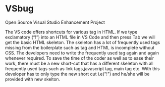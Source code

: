 # VSbug
Open Source Visual Studio Enhancement Project

The VS code offers shortcuts for various tag in HTML. If we type exclamatory (“!”) into an HTML file in VS Code and then press Tab we will get the basic HTML skeleton. The skeleton has a lot of frequently used tags missing from the boilerplate such as <link> tag and HTML is incomplete without CSS. The developers need to write the frequently used tag again and again whenever required. To save the time of the coder as well as to ease their work, there must be a new short-cut that has a different skeleton with all frequently used tags such as link tags,javascript tag, main tag etc. With this developer has to only type the new short cut i.e("!") and he/she will be provided with new skelton.
